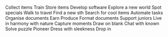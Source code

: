 Collect items
Train
Store items
Develop software 
Explore a new world
Spot specials
Walk to travel
Find a new sth
Search for cool items
Automate tasks
Organise documents 
Earn
Produce
Format documents
Support juniors
Live in harmony with nature
Capture moments
Draw on blank
Chat with known
Solve puzzle
Pioneer
Dress with sleekness
Drop in
